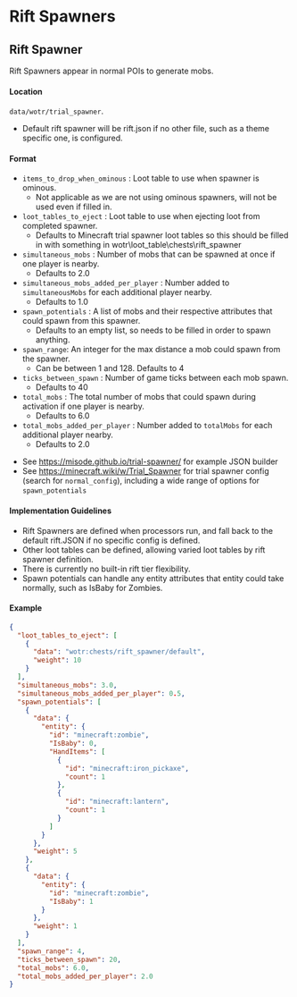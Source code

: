 # Rift Spawners
## Rift Spawner
Rift Spawners appear in normal POIs to generate mobs.
#### Location
`data/wotr/trial_spawner`.
* Default rift spawner will be rift.json if no other file, such as a theme specific one, is configured.
#### Format
* `items_to_drop_when_ominous` : Loot table to use when spawner is ominous.
  * Not applicable as we are not using ominous spawners, will not be used even if filled in.
* `loot_tables_to_eject` : Loot table to use when ejecting loot from completed spawner.
  * Defaults to Minecraft trial spawner loot tables so this should be filled in with something in wotr\loot_table\chests\rift_spawner
* `simultaneous_mobs` : Number of mobs that can be spawned at once if one player is nearby.
  * Defaults to 2.0
* `simultaneous_mobs_added_per_player` : Number added to `simultaneousMobs` for each additional player nearby.
  * Defaults to 1.0
* `spawn_potentials` : A list of mobs and their respective attributes that could spawn from this spawner.
  * Defaults to an empty list, so needs to be filled in order to spawn anything.
* `spawn_range`: An integer for the max distance a mob could spawn from the spawner.
  * Can be between 1 and 128. Defaults to 4
* `ticks_between_spawn` : Number of game ticks between each mob spawn.
  * Defaults to 40
* `total_mobs` : The total number of mobs that could spawn during activation if one player is nearby.
  * Defaults to 6.0
* `total_mobs_added_per_player` : Number added to `totalMobs` for each additional player nearby.
  * Defaults to 2.0
- See https://misode.github.io/trial-spawner/ for example JSON builder
- See https://minecraft.wiki/w/Trial_Spawner for trial spawner config (search for `normal_config`), including a wide range of options for `spawn_potentials`
#### Implementation Guidelines
* Rift Spawners are defined when processors run, and fall back to the default rift.JSON if no specific config is defined.
* Other loot tables can be defined, allowing varied loot tables by rift spawner definition.
* There is currently no built-in rift tier flexibility.
* Spawn potentials can handle any entity attributes that entity could take normally, such as IsBaby for Zombies.
#### Example
```json
{
  "loot_tables_to_eject": [
    {
      "data": "wotr:chests/rift_spawner/default",
      "weight": 10
    }
  ],
  "simultaneous_mobs": 3.0,
  "simultaneous_mobs_added_per_player": 0.5,
  "spawn_potentials": [
    {
      "data": {
        "entity": {
          "id": "minecraft:zombie",
          "IsBaby": 0,
          "HandItems": [
            {
              "id": "minecraft:iron_pickaxe",
              "count": 1
            },
            {
              "id": "minecraft:lantern",
              "count": 1
            }
          ]
        }
      },
      "weight": 5
    },
    {
      "data": {
        "entity": {
          "id": "minecraft:zombie",
          "IsBaby": 1
        }
      },
      "weight": 1
    }
  ],
  "spawn_range": 4,
  "ticks_between_spawn": 20,
  "total_mobs": 6.0,
  "total_mobs_added_per_player": 2.0
}
```